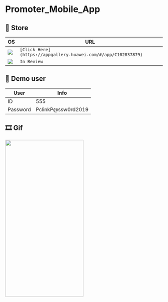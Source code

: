 # Promoter_Mobile_App

## 🛒 Store


OS | URL
------------ | -------------
<img src="https://img.shields.io/badge/Android-3DDC84?style=for-the-badge&logo=android&logoColor=white" /> | `[Click Here](https://appgallery.huawei.com/#/app/C102837879)`
<img src="https://img.shields.io/badge/App_Store-0D96F6?style=for-the-badge&logo=app-store&logoColor=white" /> | `In Review`

## 📝  Demo user 



 User| Info
------------ | -------------
ID | 555
Password | PclinkP@ssw0rd2019


## 🎞 Gif
<img src="https://j.gifs.com/vlPyzm.gif" width="250" height="500"/>


